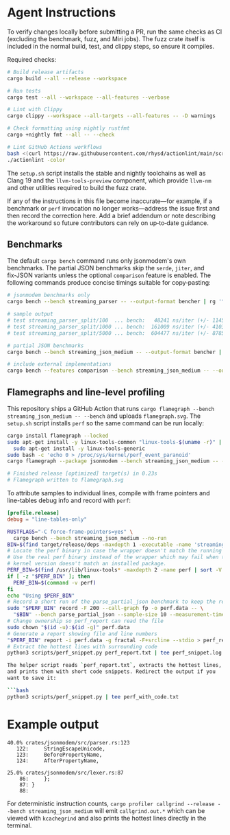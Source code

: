 # Agent Instructions

To verify changes locally before submitting a PR, run the same checks as CI
(excluding the benchmark, fuzz, and Miri jobs).  The fuzz crate itself is
included in the normal build, test, and clippy steps, so ensure it compiles.

Required checks:

```bash
# Build release artifacts
cargo build --all --release --workspace

# Run tests
cargo test --all --workspace --all-features --verbose

# Lint with Clippy
cargo clippy --workspace --all-targets --all-features -- -D warnings

# Check formatting using nightly rustfmt
cargo +nightly fmt --all -- --check

# Lint GitHub Actions workflows
bash <(curl https://raw.githubusercontent.com/rhysd/actionlint/main/scripts/download-actionlint.bash)
./actionlint -color
```

The `setup.sh` script installs the stable and nightly toolchains as well as
Clang 19 and the `llvm-tools-preview` component, which provide `llvm-nm` and
other utilities required to build the fuzz crate.

If any of the instructions in this file become inaccurate—for example, if a
benchmark or `perf` invocation no longer works—address the issue first and then
record the correction here. Add a brief addendum or note describing the
workaround so future contributors can rely on up‑to‑date guidance.

## Benchmarks

The default `cargo bench` command runs only jsonmodem's own benchmarks. The
partial JSON benchmarks skip the `serde`, `jiter`, and fix‑JSON variants unless
the optional `comparison` feature is enabled. The following commands produce
concise timings suitable for copy‑pasting:

```bash
# jsonmodem benchmarks only
cargo bench --bench streaming_parser -- --output-format bencher | rg '^test'

# sample output
# test streaming_parser_split/100  ... bench:   48241 ns/iter (+/- 1145)
# test streaming_parser_split/1000 ... bench:  161009 ns/iter (+/- 4103)
# test streaming_parser_split/5000 ... bench:  604477 ns/iter (+/- 8785)

# partial JSON benchmarks
cargo bench --bench streaming_json_medium -- --output-format bencher | rg '^test'

# include external implementations
cargo bench --features comparison --bench streaming_json_medium -- --output-format bencher | rg '^test'
```

## Flamegraphs and line-level profiling

This repository ships a GitHub Action that runs
`cargo flamegraph --bench streaming_json_medium -- --bench` and uploads
`flamegraph.svg`.  The `setup.sh` script installs `perf` so the same
command can be run locally:

```bash
cargo install flamegraph --locked
sudo apt-get install -y linux-tools-common "linux-tools-$(uname -r)" || \
  sudo apt-get install -y linux-tools-generic
sudo bash -c 'echo 0 > /proc/sys/kernel/perf_event_paranoid'
cargo flamegraph --package jsonmodem --bench streaming_json_medium -- --bench

# Finished release [optimized] target(s) in 0.23s
# Flamegraph written to flamegraph.svg
```

To attribute samples to individual lines, compile with frame pointers and
line-tables debug info and record with `perf`:

```toml
[profile.release]
debug = "line-tables-only"
```

```bash
RUSTFLAGS="-C force-frame-pointers=yes" \
  cargo bench --bench streaming_json_medium --no-run
BIN=$(find target/release/deps -maxdepth 1 -executable -name 'streaming_json_medium-*' | head -n 1)
# Locate the perf binary in case the wrapper doesn't match the running kernel
# Use the real perf binary instead of the wrapper which may fail when the
# kernel version doesn't match an installed package.
PERF_BIN=$(find /usr/lib/linux-tools* -maxdepth 2 -name perf | sort -V | tail -n 1)
if [ -z "$PERF_BIN" ]; then
  PERF_BIN=$(command -v perf)
fi
echo "Using $PERF_BIN"
# Record a short run of the parse_partial_json benchmark to keep the report small
sudo "$PERF_BIN" record -F 200 --call-graph fp -o perf.data -- \
  "$BIN" --bench parse_partial_json --sample-size 10 --measurement-time 1 >/dev/null 2>&1
# Change ownership so perf_report can read the file
sudo chown "$(id -u):$(id -g)" perf.data
# Generate a report showing file and line numbers
"$PERF_BIN" report -i perf.data -g fractal -F+srcline --stdio > perf_report.txt 2>&1
# Extract the hottest lines with surrounding code
python3 scripts/perf_snippet.py perf_report.txt | tee perf_snippet.log

The helper script reads `perf_report.txt`, extracts the hottest lines,
and prints them with short code snippets. Redirect the output if you
want to save it:

```bash
python3 scripts/perf_snippet.py | tee perf_with_code.txt
```

# Example output
```text
40.0% crates/jsonmodem/src/parser.rs:123
   122:     StringEscapeUnicode,
   123:     BeforePropertyName,
   124:     AfterPropertyName,

25.0% crates/jsonmodem/src/lexer.rs:87
    86:     };
    87: }
    88:
```

For deterministic instruction counts, `cargo profiler callgrind --release --bench streaming_json_medium` will emit
`callgrind.out.*` which can be viewed with `kcachegrind` and also prints the hottest lines directly in the
terminal.
